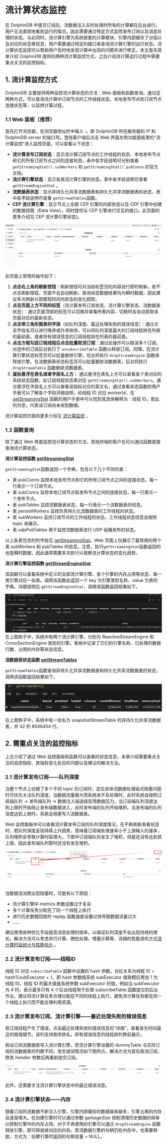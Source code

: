 # 流计算状态监控

在 DolphinDB 中提交订阅后，流数据注入实时处理时所有的计算都在后台进行。用户无法直观地看到运行的情况，因此需要通过特定方式监控发布订阅以及消息处理的状态。与此同时，流计算引擎为系统嵌套的计算模块，引擎内部缓存了分组以及对应的状态等信息，用户需要通过特定的接口来查询流计算引擎的运行状态。流计算状态监控可以帮助用户及时地发现计算中出现的问题并进行修正。本文首先简单介绍 DolphinDB 提供的两种流计算监控方式，之后介绍流计算运行过程中需要重点关注的监控指标。

## 1. 流计算监控方式

DolphinDB 主要提供两种监控流计算状态的方法：Web 面板和函数查询。通过这两种方式，可以查询流计算中订阅节点的工作线程状态、本地发布节点和订阅节点连接状态等，以监控计算过程。

### 1.1 Web 面板（推荐）

首先打开浏览器，在浏览器地址栏中输入 <ip>:<port>，即 DolphinDB 所在服务器的 IP 和 DolphinDB server 的端口号。登陆客户端后点击 Web 界面左侧功能面板里的“流计算监控”进入监控页面，可以查看以下状态：

* **流计算发布订阅状态**：显示流计算订阅节点的工作线程的状态、本地发布节点和它的所有订阅节点之间的连接状态。表中各字段说明可分别查看`getStreamingStat().subWorkers` 和 `getStreamingStat().pubConns` 的官方文档。
* **流计算引擎状态**：显示各类流计算引擎的状态，表中各字段说明可查看 `getStreamEngineStat` 。
* **流数据表状态**：显示非持久化共享流数据表和持久化共享流数据表的状态，表中各字段说明可查看 `getStreamTables`函数。
* **CEP 流计算引擎**：显示节点上全部 CEP 引擎的内部状态以及 CEP 引擎中创建的数据视图（Data View），同时提供与 CEP 引擎进行交互的接口。此页面的更多介绍见 CEP 流计算引擎状态]。

![](images/str_monitor_1.png)

此页面上常用的操作如下：

1. **点击右上角的刷新按钮**：刷新按钮可对当前标签页的内容进行即时刷新。若不点击刷新按钮，页面不会自动刷新。查询状态数据结果均为瞬时数据，因此建议多次刷新以观察短时间内状态的变化趋势。
2. **点击页面上方不同的标签**（流计算发布订阅状态、流计算引擎状态、流数据表状态）：通过页面顶部的标签可以切换并查看所需内容，切换时会自动获取该页面对应的最新状态。
3. **点击带三角形图表的字段**（如队列深度、最近处理失败的错误信息）：通过点击字段名可以进行降序或升序排序。可以将队列深度最大的订阅线程排在列表的最前面，或者将有错误信息的订阅线程排在列表的最前面。
4. **点击方框勾选订阅线程后点击批量取消订阅**：通过此操作可以取消多个订阅，对选中的订阅后台执行了 `unsubscribeTable` 函数以释放订阅。同理，在流计算引擎状态标签页可以批量删除引擎，后台将执行 `dropStreamEngine` 函数来释放引擎。在流数据表状态标签页可以批量删除流数据表，后台将执行 `dropStreamTable` 函数删除流数据表。
5. **鼠标悬浮在表名或者字段名上方：** 通过悬浮在表名上方可以查看各个表对应的系统状态函数，如订阅线程状态表对应 `getStreamingStat().subWorkers`。通过悬浮在字段名上方可以查看该指标对应的英文名，通过查看状态函数的用户手册可以了解各个字段详细说明，如线程 ID 对应 workerId，在 [getStreamingStat](../funcs/g/getStreamingStat.html) 函数的用户手册中可以找到其具体解释为：线程 ID。若此列为空，代表该订阅尚未收到数据。

流计算监控页面的更多介绍见 [流计算监控](../db_distr_comp/db_man/web/stream_monitor.html) 。

### 1.2 函数查询

除了通过 Web 界面监控流计算状态的方法，其他终端的客户也可以通过函数直接查询流计算状态。

**流计算监控函数 [getStreamingStat](../funcs/g/getStreamingStat.html)**

`getStreamingStat`函数返回一个字典，包含以下几个不同的表：

* 表 pubConns 监控本地发布节点和它的所有订阅节点之间的连接状态，每一行表示一个订阅节点。
* 表 subConns 监控本地订阅节点和发布节点之间的连接状态，每一行表示一个发布节点。
* 表 pubTables 监控流数据表状态，每一行表示一个流数据表的信息。
* 表 persistWorkers 监控负责持久化流数据表的工作线程的状态。
* 表 subWorkers 监控订阅节点的工作线程的状态，工作线程状态信息会按照 topic 来展示。
* 表 udpPubTables 用于监控流数据表进行 UDP 组播发布的状态。

以上各表包含的列字段见 [getStreamingStat](../funcs/g/getStreamingStat.html)。Web 页面上仅展示了最常用的两个表 subWorkers 和 pubTables 的信息。注意，执行`getStreamingStat`函数返回的也是瞬时数据，因此通常需要多次执行以观察流计算状态的变化趋势。

**流计算引擎监控函数 [getStreamEngineStat](../funcs/g/getStreamEngineStat.html)**

该函数可以查看系统中定义的全部流计算引擎、各个引擎的内存占用等状态，每一类引擎对应一张表。调用该函数会返回一个 key 为引擎类型名称、value 为表的字典。详细说明见 `getStreamEngineStat`，调用该函数返回结果如下。

![](images/str_monitor_2.png)
在上图例子中，系统中有两个流计算引擎，分别为 ReactiveStreamEngine 和 CrossSectionEngine 类型的引擎。表格中记录了它们的引擎名称、已处理的数据行数、占用的内存等状态信息。

**流数据表状态函数 [getStreamTables](../funcs/g/getstreamtables.html)**

`getStreamTables`函数查询非持久化共享流数据表和持久化共享流数据表的状态，调用该函数返回结果如下。

![](images/str_monitor_3.png)

在上图例子中，系统中有一张名为 snapshotStreamTable 的非持久化共享流数据表，共 42 列 8046454 行。

## 2. 需重点关注的监控指标

上文介绍了通过 Web 监控面板和函数可以查看的状态信息。本章介绍需要重点关注的监控指标、其指标变化反应的问题以及建议的解决方法。

### 2.1 流计算发布订阅——队列深度

当整个节点上创建了多个不同 topic 的订阅时，定位具体流数据处理延迟阻塞问题时可优先关注队列深度。当数据流量极大而系统来不及处理时，此时系统会按照订阅端队列 → 发布端队列 → 数据注入端逐级反馈数据压力。当订阅端队列深度达到上限时开始阻止发布端数据进入，此时发布端的队列开始堆积。当发布端的队列深度达到上限时，系统会阻塞写入流数据表。

Web 监控面板中可以查看流计算发布订阅的队列深度情况，在不断刷新查看状态时，若队列深度呈现持续上升趋势，意味着订阅端处理速率小于上游输入的速率，队列堆积会导致计算时延增大。下图中订阅端队列发生了堆积，但是还没有达到其上限，因此发布端队列暂时还没有发生堆积。

![](images/str_monitor_4.png)

当数据流消费出现阻塞时，可能有以下原因：

* 流计算引擎中 metrics 参数设置过于复杂
* 多个计算任务分配在了同一个线程上执行
* 进行历史数据回放时 replay 函数速度设置过快导致数据流量过大
* ……

建议使用各种优化手段提高消息处理的效率，以保证队列深度不会出现持续的增长。解决方法可以考虑并行计算、微批处理、增量计算等，详细的性能调优方见[流计算时延统计与性能优化](../tutorials/streaming_timer.html) 。

### 2.2 流计算发布订阅——线程ID

线程 ID 对应 `subscribeTable` 函数中设置的 hash 参数，对应关系为线程 ID = hash%subExecutor + 1，即 hash 参数按系统 subExecutor 值取模后再加 1 为线程 ID。线程 ID 的最大值是系统参数 subExecutor 的值，例如当 subExecutor 为 4 时，表示最多只有 4 个后台线程用于处理 subscribeTable 函数提交的后台作业。建议将流计算任务合理分配在不同的线程上执行，避免流计算任务都在同一个线程上执行而不能合理利用资源。

### 2.3 流计算发布订阅、流计算引擎——最近处理失败的错误信息

若订阅线程产生了错误，点击最近处理失败的错误信息的“详细”，查看发生时间最近的报错细节。该列支持倒序排名，即有错误信息的线程排列靠前展示。

假设订阅流数据表写入流计算引擎，若流计算引擎设置的 dummyTable 与实际订阅的流数据表的列数不同，发生错误情况如下图所示。解决方法为首先取消订阅，修改 *handler* 参数后再重新提交订阅。

![](images/str_monitor_5.png)

此外，还需要关注流计算引擎状态中的最近错误消息。

### 2.4 流计算引擎状态——内存

随着订阅的流数据不断注入引擎，引擎内部缓存的数据越来越多，引擎占用的内存会逐渐增大。在创建引擎时可以通过参数 garbageSize 控制清理历史数据的频率以控制引擎中的内存占用。对于不再使用的引擎可以通过 `dropStreamEngine` 函数释放引擎，即可释放掉对应的内存。若流数据引擎的句柄仍在内存中，也需要释放，方式为：创建引擎时返回的句柄变量 = NULL。

